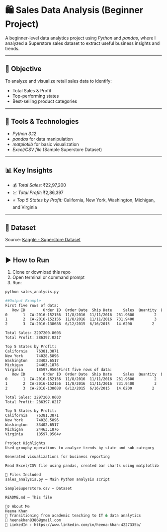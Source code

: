 # 🛍️ Sales Data Analysis (Beginner Project)

A beginner-level data analytics project using *Python* and *pandas*, where I analyzed a Superstore sales dataset to extract useful business insights and trends.

---

## 📌 Objective
To analyze and visualize retail sales data to identify:
- Total Sales & Profit
- Top-performing states
- Best-selling product categories

---

## 🧰 Tools & Technologies
- *Python 3.12*
- *pandas* for data manipulation
- *matplotlib* for basic visualization
- *Excel/CSV file* (Sample Superstore Dataset)

---

## 📊 Key Insights
- 💰 *Total Sales:* ₹22,97,200
- 💹 *Total Profit:* ₹2,86,397
- ⭐ *Top 5 States by Profit:* California, New York, Washington, Michigan, and Virginia

---

## 📂 Dataset
Source: [Kaggle - Superstore Dataset](https://www.kaggle.com/datasets/vivek468/superstore-dataset-final)

---

## ▶️ How to Run
1. Clone or download this repo
2. Open terminal or command prompt
3. Run:
```bash
python sales_analysis.py

##Output Example
First five rows of data:
   Row ID        Order ID  Order Date  Ship Date     Sales  Quantity  Discount  Profit
0       1  CA-2016-152156  11/8/2016  11/11/2016  261.9600         2      0.00  41.9136
1       2  CA-2016-152156  11/8/2016  11/11/2016  731.9400         3      0.00 219.5820
2       3  CA-2016-138688  6/12/2015  6/16/2015   14.6200         2      0.00   6.8714

Total Sales: 2297200.8603  
Total Profit: 286397.0217  

Top 5 States by Profit:
California    76381.3871  
New York      74028.5896  
Washington    33402.6517  
Michigan      24463.1876  
Virginia      18597.9504First five rows of data:
   Row ID        Order ID  Order Date  Ship Date     Sales  Quantity  Discount  Profit
0       1  CA-2016-152156  11/8/2016  11/11/2016  261.9600         2      0.00  41.9136
1       2  CA-2016-152156  11/8/2016  11/11/2016  731.9400         3      0.00 219.5820
2       3  CA-2016-138688  6/12/2015  6/16/2015   14.6200         2      0.00   6.8714

Total Sales: 2297200.8603  
Total Profit: 286397.0217  

Top 5 States by Profit:
California    76381.3871  
New York      74028.5896  
Washington    33402.6517  
Michigan      24463.1876  
Virginia      18597.9504v

Project Highlights
Used groupby operations to analyze trends by state and sub-category

Generated visualizations for business reporting

Read Excel/CSV file using pandas, created bar charts using matplotlib

📁 Files Included
sales_analysis.py – Main Python analysis script

SampleSuperstore.csv – Dataset

README.md – This file

🙋‍♀️ About Me
Heena Khan
📌 Transitioning from academic teaching to IT & data analytics
📧 heenakhan8386@gmail.com
🔗 LinkedIn : https://www.linkedin.com/in/heena-khan-4227335b/

